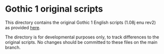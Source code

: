# Gothic 1 original scripts

This directory contains the original Gothic 1 English scripts (1.08j enu rev2) as provided [here](https://forum.worldofplayers.de/forum/threads/1488168).

The directory is for developmental purposes only, to track differences to the original scripts. No changes should be committed to these files on the main branch.
